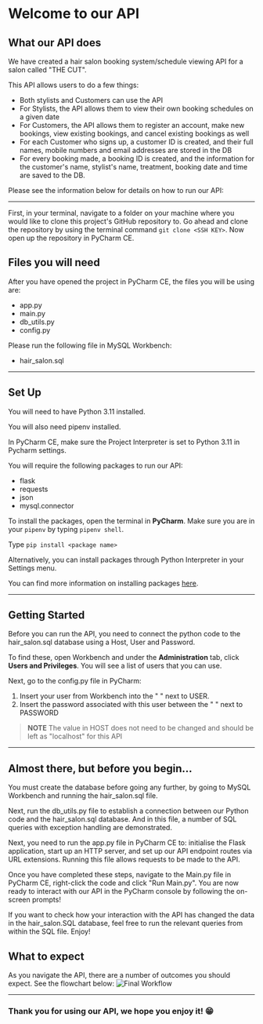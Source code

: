 # Welcome to our API

## What our API does
We have created a hair salon booking system/schedule viewing API for a salon called "THE CUT".

This API allows users to do a few things:

- Both stylists and Customers can use the API
- For Stylists, the API allows them to view their own booking schedules on a given date
- For Customers, the API allows them to register an account, make new bookings, view existing bookings, and cancel existing bookings as well
- For each Customer who signs up, a customer ID is created, and their full names, mobile numbers and email addresses are stored in the DB
- For every booking made, a booking ID is created, and the information for the customer's name, stylist's name, treatment, 
booking date and time are saved to the DB.



Please see the information below for details on how to run our API:

---

First, in your terminal, navigate to a folder on your machine where you would like to clone this project's GitHub repository to.
Go ahead and clone the repository by using the terminal command `git clone <SSH KEY>`. Now open up the repository in PyCharm CE.

## Files you will need

After you have opened the project in PyCharm CE, the files you will be using are:
- app.py
- main.py
- db_utils.py
- config.py

Please run the following file in MySQL Workbench:
- hair_salon.sql

---

## Set Up
You will need to have Python 3.11 installed.

You will also need pipenv installed.

In PyCharm CE, make sure the Project Interpreter is set to Python 3.11 in Pycharm settings.

You will require the following packages to run our API:
- flask
- requests
- json
- mysql.connector

To install the packages, open the terminal in **PyCharm**. 
Make sure you are in your `pipenv` by typing `pipenv shell`.

Type `pip install <package name>`

Alternatively, you can install packages through Python Interpreter in your Settings menu.

You can find more information on installing packages [here](https://packaging.python.org/en/latest/tutorials/installing-packages/).

---

## Getting Started

Before you can run the API, you need to connect the python code to the hair_salon.sql database using a Host, User and Password. 

To find these, open Workbench and under the **Administration** tab, click **Users and Privileges**. You will see a list of users that you can use. 

Next, go to the config.py file in PyCharm:
1. Insert your user from Workbench into the " " next to USER.
2. Insert the password associated with this user between the " " next to PASSWORD

> **NOTE** The value in HOST does not need to be changed and should be left as "localhost" for this API

---

## Almost there, but before you begin...

You must create the database before going any further, by going to MySQL Workbench and running the hair_salon.sql file.

Next, run the db_utils.py file to establish a connection between our Python code and the hair_salon.sql database. And in
this file, a number of SQL queries with exception handling are demonstrated.

Next, you need to run the app.py file in PyCharm CE to: initialise the Flask application, start up an HTTP server,
and set up our API endpoint routes via URL extensions. Running this file allows requests to be made to the API.

Once you have completed these steps, navigate to the Main.py file in PyCharm CE, right-click the code and click "Run Main.py".
You are now ready to interact with our API in the PyCharm console by following the on-screen prompts!

If you want to check how your interaction with the API has changed the data in the hair_salon.SQL database, feel free to run the relevant queries 
from within the SQL file. Enjoy!

## What to expect
As you navigate the API, there are a number of outcomes you should expect. See the flowchart below:
![Final Workflow](https://github.com/hvuvuzella/Group5-Software3/assets/145285143/8cd0f6f5-5ed4-4bcf-a068-5ba41b03fa18)

--- 
### Thank you for using our API, we hope you enjoy it! 😁